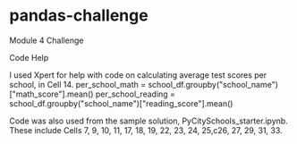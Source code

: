 # pandas-challenge

Module 4 Challenge

Code Help</p>
I used Xpert for help with code on calculating average test scores per school, in Cell 14.
per_school_math = school_df.groupby("school_name")["math_score"].mean()
per_school_reading = school_df.groupby("school_name")["reading_score"].mean()

Code was also used from the sample solution, PyCitySchools_starter.ipynb. These include Cells 7, 9, 10, 11, 17, 18, 19, 22, 23, 24, 25,c26, 27, 29, 31, 33.
